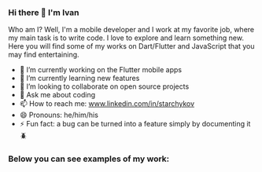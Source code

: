 ### Hi there 🖖 I'm Ivan <br>
Who am I? Well, I'm a mobile developer and I work at my favorite job, where my main task is to write code. I love to explore and learn something new. Here you will find some of my works on Dart/Flutter and JavaScript that you may find entertaining.<br>
- 🔭 I’m currently working on the Flutter mobile apps
- 🌱 I’m currently learning new features
- 👯 I’m looking to collaborate on open source projects
- 💬 Ask me about coding
- 📫 How to reach me: www.linkedin.com/in/starchykov
- 😄 Pronouns: he/him/his
- ⚡ Fun fact: a bug can be turned into a feature simply by documenting it 🪲

### Below you can see examples of my work:
<!--
**starchykov/starchykov** is a ✨ _special_ ✨ repository because its `README.md` (this file) appears on your GitHub profile.

Here are some ideas to get you started:

- 🔭 I’m currently working on ...
- 🌱 I’m currently learning ...
- 👯 I’m looking to collaborate on ...
- 🤔 I’m looking for help with ...
- 💬 Ask me about ...
- 📫 How to reach me: ...
- 😄 Pronouns: ...
- ⚡ Fun fact: ...
-->
